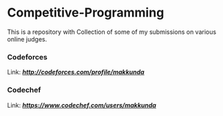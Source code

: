 # Competitive-Programming

This is a repository with Collection of some of my submissions on various online judges.

### Codeforces  
Link: ***http://codeforces.com/profile/makkunda***

### Codechef
Link: ***https://www.codechef.com/users/makkunda***
